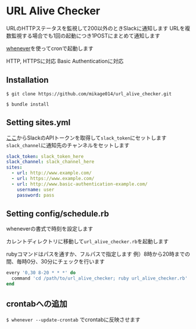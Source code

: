 URL Alive Checker
====

URLのHTTPステータスを監視して200以外のときSlackに通知します
URLを複数監視する場合でも1回の起動につき1POSTにまとめて通知します

[whenever](https://github.com/javan/whenever)を使ってcronで起動します

HTTP, HTTPSに対応
Basic Authenticationに対応

## Installation

```
$ git clone https://github.com/mikage014/url_alive_checker.git

$ bundle install
```

## Setting sites.yml

[ここ](https://api.slack.com/web)からSlackのAPIトークンを取得して``slack_token``にセットします
``slack_channel``に通知先のチャンネルをセットします

```yaml
slack_token: slack_token_here
slack_channel: slack_channel_here
sites:
  - url: http://www.example.com/
  - url: https://www.example.com/
  - url: http://www.basic-authentication-example.com/
    username: user
    password: pass
```

## Setting config/schedule.rb

wheneverの書式で時刻を設定します

カレントディレクトリに移動して``url_alive_checker.rb``を起動します

rubyコマンドはパスを通すか、フルパスで指定します
例）8時から20時までの間、毎時0分、30分にチェックを行います

```ruby
every '0,30 8-20 * * *' do
  command 'cd /path/to/url_alive_checker; ruby url_alive_checker.rb'
end
```

## crontabへの追加
``$ whenever --update-crontab`` でcrontabに反映させます

